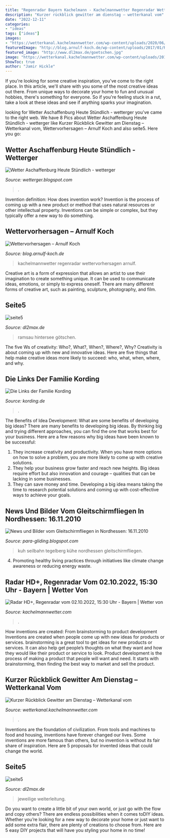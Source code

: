 ```yaml
---
title: "Regenradar Bayern Kachelmann - Kachelmannwetter Regenradar Wettervorhersagen Arnulf"
description: "Kurzer rückblick gewitter am dienstag – wetterkanal vom"
date: "2022-12-11"
categories:
- "ideas"
tags: ["ideas"]
images:
- "https://wetterkanal.kachelmannwetter.com/wp-content/uploads/2020/06/de_model-de-310-1_modsuihd_2020061306_16_38_155.png"
featuredImage: "http://blog.arnulf-koch.de/wp-content/uploads/2017/01/RegenRadar3.png"
featured_image: "http://www.dl2max.de/goetschen.jpg"
image: "https://wetterkanal.kachelmannwetter.com/wp-content/uploads/2017/08/de_regen-de-310-1_2017_08_16_02_50_350_74.png"
ShowToc: true
author: "Jamir Hickle"
---
```



If you're looking for some creative inspiration, you've come to the right place. In this article, we'll share with you some of the most creative ideas out there. From unique ways to decorate your home to fun and unusual hobbies, there's something for everyone. So if you're feeling stuck in a rut, take a look at these ideas and see if anything sparks your imagination.

	

		
looking for Wetter Aschaffenburg Heute Stündlich - wetterger you've came to the right web. We have 8 Pics about Wetter Aschaffenburg Heute Stündlich - wetterger like Kurzer Rückblick Gewitter am Dienstag – Wetterkanal vom, Wettervorhersagen – Arnulf Koch and also seite5. Here you go:
		
    
## Wetter Aschaffenburg Heute Stündlich - Wetterger

<img loading=lazy src="https://wetterkanal.kachelmannwetter.com/wp-content/uploads/2020/06/de_model-de-310-1_modsuihd_2020061306_16_38_155.png" onerror="this.onerror=null;this.src='https://tse2.mm.bing.net/th?id=OIP.cIdfxId4pKQ-GNxQe6TJVAHaDt&amp;pid=15.1';" alt="Wetter Aschaffenburg Heute Stündlich - wetterger">

_Source: wetterger.blogspot.com_

>. 

	

Invention definition: How does invention work?
Invention is the process of coming up with a new product or method that uses natural resources or other intellectual property. Inventions can be simple or complex, but they typically offer a new way to do something.

    
## Wettervorhersagen – Arnulf Koch

<img loading=lazy src="http://blog.arnulf-koch.de/wp-content/uploads/2017/01/RegenRadar3.png" onerror="this.onerror=null;this.src='https://tse1.mm.bing.net/th?id=OIP.p4czJTDv9vYdO5BrPFyfVwHaGB&amp;pid=15.1';" alt="Wettervorhersagen – Arnulf Koch">

_Source: blog.arnulf-koch.de_

>kachelmannwetter regenradar wettervorhersagen arnulf. 

	

Creative art is a form of expression that allows an artist to use their imagination to create something unique. It can be used to communicate ideas, emotions, or simply to express oneself. There are many different forms of creative art, such as painting, sculpture, photography, and film.

    
## Seite5

<img loading=lazy src="http://www.dl2max.de/goetschen.jpg" onerror="this.onerror=null;this.src='https://tse3.mm.bing.net/th?id=OIP.GKMYdg1lEocZhYAjiuTS2gHaFj&amp;pid=15.1';" alt="seite5">

_Source: dl2max.de_

>ramsau hintersee götschen. 

	

The five Ws of creativity: Who?, What?, When?, Where?, Why?
Creativity is about coming up with new and innovative ideas. Here are five things that help make creative ideas more likely to succeed: who, what, when, where, and why.

    
## Die Links Der Familie Kording

<img loading=lazy src="https://www.haveltourist.de/fileadmin/webcam/hav/image-10_00.jpg" onerror="this.onerror=null;this.src='https://tse1.mm.bing.net/th?id=OIP.Y_TSDWXRa80HsJu4d7BqRgHaFj&amp;pid=15.1';" alt="Die Links der Familie Kording">

_Source: kording.de_

>. 

	

The Benefits of Idea Development: What are some benefits of developing big ideas?
There are many benefits to developing big ideas. By thinking big and trying different approaches, you can find the one that works best for your business. Here are a few reasons why big ideas have been known to be successful: 
1. They increase creativity and productivity. When you have more options on how to solve a problem, you are more likely to come up with creative solutions. 
2. They help your business grow faster and reach new heights. Big ideas require effort but also innovation and courage – qualities that can be lacking in some businesses. 
3. They can save money and time. Developing a big idea means taking the time to research potential solutions and coming up with cost-effective ways to achieve your goals.

    
## News Und Bilder Vom Gleitschirmfliegen In Nordhessen: 16.11.2010

<img loading=lazy src="http://2.bp.blogspot.com/_S7zeZxE4_Gk/TOOnaInQnoI/AAAAAAAAAR4/J9e9nTN53hA/s1600/kuh-haengt-an-seilbahn-in-schwangau-bayern-12791739__MBQF-1247148071%252CtemplateId%253DrenderScaled%252Cproperty%253DBild%252Cheight%253D349.jpg" onerror="this.onerror=null;this.src='https://tse4.mm.bing.net/th?id=OIP.vQy_ZQmEAs8MD0ab2vaKdgAAAA&amp;pid=15.1';" alt="News und Bilder vom Gleitschirmfliegen in Nordhessen: 16.11.2010">

_Source: para-gliding.blogspot.com_

>kuh seilbahn tegelberg kühe nordhessen gleitschirmfliegen. 

	

4. Promoting healthy living practices through initiatives like climate change awareness or reducing energy waste. 

    
## Radar HD+, Regenradar Vom 02.10.2022, 15:30 Uhr - Bayern | Wetter Von

<img loading=lazy src="https://img1.kachelmannwetter.com/images/data/cache/px250/px250_2022_10_02_38_1330.png" onerror="this.onerror=null;this.src='https://tse4.mm.bing.net/th?id=OIP.k28EMi3mYutgCfmiDy8wdQHaGA&amp;pid=15.1';" alt="Radar HD+, Regenradar vom 02.10.2022, 15:30 Uhr - Bayern | Wetter von">

_Source: kachelmannwetter.com_

>. 

	

How inventions are created: From brainstorming to product development
Inventions are created when people come up with new ideas for products or services. brainstorming is a great tool to get ideas for new products or services. It can also help get people’s thoughts on what they want and how they would like their product or service to look. Product development is the process of making a product that people will want and need. It starts with brainstorming, then finding the best way to market and sell the product.

    
## Kurzer Rückblick Gewitter Am Dienstag – Wetterkanal Vom

<img loading=lazy src="https://wetterkanal.kachelmannwetter.com/wp-content/uploads/2017/08/de_regen-de-310-1_2017_08_16_02_50_350_74.png" onerror="this.onerror=null;this.src='https://tse2.mm.bing.net/th?id=OIP.2LuyzNIE_rLptCuW8g24vAHaHa&amp;pid=15.1';" alt="Kurzer Rückblick Gewitter am Dienstag – Wetterkanal vom">

_Source: wetterkanal.kachelmannwetter.com_

>. 

	

Inventions are the foundation of civilization. From tools and machines to food and housing, inventions have forever changed our lives. Some inventions are more famous than others, but no invention is without its fair share of inspiration. Here are 5 proposals for invented ideas that could change the world.

    
## Seite5

<img loading=lazy src="http://www.dl2max.de/Australien-.JPG" onerror="this.onerror=null;this.src='https://tse3.mm.bing.net/th?id=OIP.8Zd7dQprdxpOBI-i1qxIqwHaKi&amp;pid=15.1';" alt="seite5">

_Source: dl2max.de_

>jeweilige weiterleitung. 

	

Do you want to create a little bit of your own world, or just go with the flow and copy others? There are endless possibilities when it comes toDIY ideas. Whether you’re looking for a new way to decorate your home or just want to add some extra flair, there are plenty of creations to choose from. Here are 5 easy DIY projects that will have you styling your home in no time!

